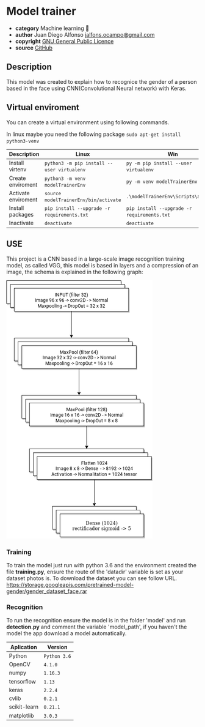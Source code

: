 # Model trainer

* **category**    Machine learning  📡
* **author**      Juan Diego Alfonso <jalfons.ocampo@gmail.com>
* **copyright**   [GNU General Public Licence](https://www.gnu.org/licenses/gpl.txt)
* **source**  [GitHub](https://github.com/halcolo/Model_trainer.git)


## Description

This model was created to explain how to recognice the gender of a person based in the face using CNN(Convolutional Neural network) with Keras.

## Virtual enviroment

You can create a virtual environment using following commands.

In linux maybe you need the following package `sudo apt-get install python3-venv`

| Description|Linux| Win|
| ------ | ------ |------|
| Install virtenv| `python3 -m pip install --user virtualenv` |`py -m pip install --user virtualenv`|
| Create enviroment | `python3 -m venv modelTrainerEnv` |`py -m venv modelTrainerEnv`|
| Activate enviroment | `source modelTrainerEnv/bin/activate` |`.\modelTrainerEnv\Scripts\activate`|
| Install packages | `pip install --upgrade -r requirements.txt`  |`pip install --upgrade -r requirements.txt` |
| Inactivate  | `deactivate`  | `deactivate`  |

## USE

This project is a CNN based in a large-scale image recognition training model, as called VGG, this model is based in layers and a compression of an image, the schema is explained in the following graph:

 ![:blurdata:](https://github.com/halcolo/gender_recognition/blob/master/img/VGG_genderRecog.png?raw=true ":blurdata:")

### Training

To train the model just run with python 3.6 and the environment created the file __training.py__, ensure the route of the 'datadir' variable is set as your dataset photos is.
To download the dataset you can see follow URL.
https://storage.googleapis.com/pretrained-model-gender/gender_dataset_face.rar

### Recognition

To run the recognition ensure the model is in the folder 'model' and run __detection.py__ and comment the variable 'model_path', if you haven't the model the app download a model automatically.


| Aplication| Version|
| ------ | ------ |
| Python| `Python 3.6` |
| OpenCV| `4.1.0` |
| numpy | `1.16.3` |
| tensorflow | `1.13`  |
| keras   | `2.2.4` |
| cvlib   | `0.2.1` |
| scikit-learn   | `0.21.1` |
| matplotlib| `3.0.3` |

